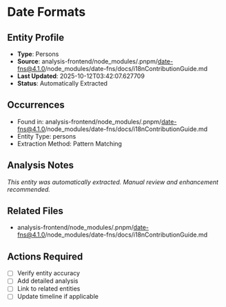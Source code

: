 # Date Formats

## Entity Profile
- **Type**: Persons
- **Source**: analysis-frontend/node_modules/.pnpm/date-fns@4.1.0/node_modules/date-fns/docs/i18nContributionGuide.md
- **Last Updated**: 2025-10-12T03:42:07.627709
- **Status**: Automatically Extracted

## Occurrences
- Found in: analysis-frontend/node_modules/.pnpm/date-fns@4.1.0/node_modules/date-fns/docs/i18nContributionGuide.md
- Entity Type: persons
- Extraction Method: Pattern Matching

## Analysis Notes
*This entity was automatically extracted. Manual review and enhancement recommended.*

## Related Files
- analysis-frontend/node_modules/.pnpm/date-fns@4.1.0/node_modules/date-fns/docs/i18nContributionGuide.md

## Actions Required
- [ ] Verify entity accuracy
- [ ] Add detailed analysis
- [ ] Link to related entities
- [ ] Update timeline if applicable

